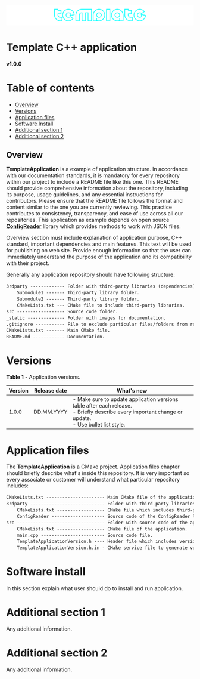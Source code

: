 ![logo](_static/template_web_logo.png)



# **Template C++ application**

**v1.0.0**



# Table of contents


- [Overview](#Overview)
- [Versions](#versions)
- [Application files](#Application-files)
- [Software Install](#Software-install)
- [Additional section 1](#Additional-section-1)
- [Additional section 2](#Additional-section-2)



## Overview

**TemplateApplication** is a example of application structure. In accordance with our documentation standards, it is mandatory for every repository within our project to include a README file like this one. This README should provide comprehensive information about the repository, including its purpose, usage guidelines, and any essential instructions for contributors. Please ensure that the README file follows the format and content similar to the one you are currently reviewing. This practice contributes to consistency, transparency, and ease of use across all our repositories. This application as example depends on open source [**ConfigReader**](https://github.com/ConstantRobotics-Ltd/ConfigReader) library which provides methods to work with JSON files.

Overview section must include explanation of application purpose, C++ standard, important dependencies and main features. This text will be used for publishing on web site. Provide enough information so that the user can immediately understand the purpose of the application and its compatibility with their project.

Generally any application repository should have following structure:

``` xml
3rdparty ------------- Folder with third-party libraries (dependencies)
    Submodule1 ------- Third-party library folder.
    Submodule2 ------- Third-party library folder.
    CMakeLists.txt --- CMake file to include third-party libraries.
src ------------------ Source code folder.
_static -------------- Folder with images for documentation.
.gitignore ----------- File to exclude particular files/folders from repository.
CMakeLists.txt ------- Main CMake file.
README.md ------------ Documentation.
```



# Versions

**Table 1** - Application versions.

| Version | Release date | What's new                                                   |
| ------- | ------------ | ------------------------------------------------------------ |
| 1.0.0   | DD.MM.YYYY   | - Make sure to update application versions table after each release.<br />- Briefly describe every important change or update. <br />- Use bullet list style. |



# Application files

The **TemplateApplication** is a CMake project. Application files chapter should briefly describe what's inside this repository. It is very important so every associate or customer will understand what particular repository includes:

```xml
CMakeLists.txt ---------------------- Main CMake file of the application.
3rdparty ---------------------------- Folder with third-party libraries.
    CMakeLists.txt ------------------ CMake file which includes third-party libraries.
    ConfigReader -------------------- Source code of the ConfigReader library.
src --------------------------------- Folder with source code of the application.
    CMakeLists.txt ------------------ CMake file of the application.
    main.cpp ------------------------ Source code file.
    TemplateApplicationVersion.h ---- Header file which includes version.
    TemplateApplicationVersion.h.in - CMake service file to generate version file.
```



# Software install



In this section explain what user should do to install and run application.



# Additional section 1



Any additional information.



# Additional section 2



Any additional information.
